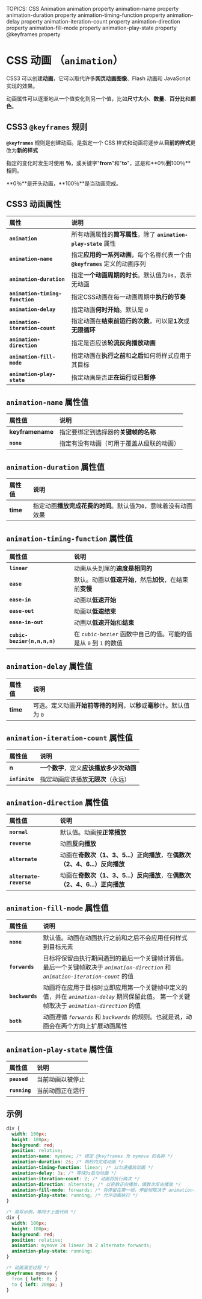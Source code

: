 TOPICS: CSS Animation
        animation property
        animation-name property
        animation-duration property
        animation-timing-function property
        animation-delay property
        animation-iteration-count property
        animation-direction property
        animation-fill-mode property
        animation-play-state property
        @keyframes property

# CSS 动画 （`animation`）

CSS3 可以创建**动画**，它可以取代许多**网页动画图像**、Flash 动画和 JavaScript 实现的效果。

动画属性可以逐渐地从一个值变化到另一个值，比如**尺寸大小**、**数量**、**百分比**和**颜色**。

## CSS3 `@keyframes` 规则

**`@keyframes`** 规则是创建动画。是指定一个 CSS 样式和动画将逐步从**目前的样式**更改为**新的样式**

指定的变化时发生时使用 **％**，或关键字"**from**"和"**to**"，这是和**0％**到**100％**相同。

**0％**是开头动画，**100％**是当动画完成。

## CSS3 动画属性

| 属性 | 说明 |
| :--- | :--- |
| **`animation`** | 所有动画属性的**简写属性**，除了 **`animation-play-state`** 属性 |
| **`animation-name`** | 指定**应用的一系列动画**，每个名称代表一个由 **`@keyframes`** 定义的动画序列 |
| **`animation-duration`** | 指定**一个动画周期的时长**。默认值为`0s`，表示无动画 |
| **`animation-timing-function`** | 指定CSS动画在每一动画周期中**执行的节奏** |
| **`animation-delay`** | 指定动画**何时开始**。默认是 `0` |
| **`animation-iteration-count`** | 指定动画在**结束前运行的次数**，可以是**1次**或**无限循环** |
| **`animation-direction`** | 指定是否应该**轮流反向播放动画** |
| **`animation-fill-mode`** | 指定动画在**执行之前**和**之后**如何将样式应用于其目标 |
| **`animation-play-state`** | 指定动画是否**正在运行**或**已暂停** |

## `animation-name` 属性值

| 属性值 | 说明 |
| :--- | :--- |
| **keyframename** | 指定要绑定到选择器的**关键帧的名称** |
| **`none`** | 指定有没有动画（可用于覆盖从级联的动画） |

## `animation-duration` 属性值

| 属性值 | 说明 |
| :--- | :--- |
| **time** | 指定动画**播放完成花费的时间**。默认值为`0`，意味着没有动画效果 |

## `animation-timing-function` 属性值

| 属性值 | 说明 |
| :--- | :--- |
| **`linear`** | 动画从头到尾的**速度是相同的** |
| **`ease`** | 默认。动画以**低速开始**，然后**加快**，在结束前**变慢** |
| **`ease-in`** | 动画以**低速开始** |
| **`ease-out`** | 动画以**低速结束** |
| **`ease-in-out`** | 动画以**低速开始**和**结束** |
| **`cubic-bezier(n,n,n,n)`** | 在 `cubic-bezier` 函数中自己的值。可能的值是从 `0` 到 `1` 的数值 |

## `animation-delay` 属性值

| 属性值 | 说明 |
| :--- | :--- |
| **time** | 可选。定义动画**开始前等待的时间**，以**秒**或**毫秒**计。默认值为 `0` |

## `animation-iteration-count` 属性值

| 属性值 | 说明 |
| :--- | :--- |
| **n** | **一个数字**，定义**应该播放多少次动画** |
| **`infinite`** | 指定动画应该播放**无限次**（永远） |

## `animation-direction` 属性值

| 属性值 | 说明 |
| :--- | :--- |
| **`normal`** | 默认值。动画按**正常播放** |
| **`reverse`** | 动画**反向播放** |
| **`alternate`** | 动画在**奇数次（1、3、5...）正向播放**，在**偶数次（2、4、6...）反向播放** |
| **`alternate-reverse`** | 动画在**奇数次（1、3、5...）反向播放**，在**偶数次（2、4、6...）正向播放** |

## `animation-fill-mode` 属性值

| 属性值 | 说明 |
| :--- | :--- |
| **`none`** | 默认值。动画在动画执行之前和之后不会应用任何样式到目标元素 |
| **`forwards`** | 目标将保留由执行期间遇到的最后一个关键帧计算值。 最后一个关键帧取决于 *`animation-direction`* 和 *`animation-iteration-count`* 的值 |
| **`backwards`** | 动画将在应用于目标时立即应用第一个关键帧中定义的值，并在 *`animation-delay`* 期间保留此值。 第一个关键帧取决于 *`animation-direction`* 的值 |
| **`both`** | 动画遵循 *`forwards`* 和 *`backwards`* 的规则。也就是说，动画会在两个方向上扩展动画属性 |

## `animation-play-state` 属性值

| 属性值 | 说明 |
| :--- | :--- |
| **`paused`** | 当前动画以被停止 |
| **`running`** | 当前动画正在运行 |

## 示例

```css
div {
  width: 100px;
  height: 100px;
  background: red;
  position: relative;
  animation-name: mymove; /* 绑定 @keyframes 为 mymove 的名称 */
  animation-duration: 2s; /* 两秒内完成动画 */
  animation-timing-function: linear; /* 以匀速播放动画 */
  animation-delay: 3s; /* 等待3s启动动画 */
  animation-iteration-count: 2; /* 动画将执行两次 */
  animation-direction: alternate; /* 以奇数正向播放，偶数次反向播放 */
  animation-fill-mode: forwards; /* 将停留在第一帧，停留帧取决于 animation-iteration-count 和 animation-direction 属性值 */
  animation-play-state: running; /* 允许动画执行 */
}

/* 简写示例，等同于上面代码 */
div {
  width: 100px;
  height: 100px;
  background: red;
  position: relative;
  animation: mymove 2s linear 3s 2 alternate forwards;
  animation-play-state: running;
}

/* 动画演变过程 */
@keyframes mymove {
  from { left: 0; }
  to { left: 200px; }
}
```
